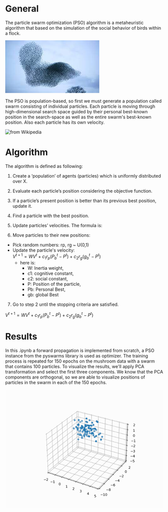 # General
The particle swarm optimization (PSO) algorithm is a metaheuristic algorithm that based on the simulation of the social behavior of birds within a flock.

![a flock](flock.jpeg)


The PSO is population-based, so first we must generate a population called swarm consisting of individual particles. Each particle is moving through high-dimensional search space guided by their personal best-known position in the search-space as well as the entire swarm's best-known position. Also each particle has its own velocity. 

![from Wikipedia](https://upload.wikimedia.org/wikipedia/commons/e/ec/ParticleSwarmArrowsAnimation.gif)


# Algorithm

The algorithm is defined as following:

1. Create a ‘population’ of agents (particles) which is uniformly distributed over X.

2. Evaluate each particle’s position considering the objective function.

3. If a particle’s present position is better than its previous best position, update it.

4. Find a particle with the best position.

5. Update particles’ velocities. The formula is:

6. Move particles to their new positions:
  - Pick random numbers: rp, rg ~ U(0,1)
  - Update the particle's velocity: 
    \
    $V^{t+1} = WV^t  + c_1r_p (P_b^t - P^t) + c_2r_g (g_b^t - P^t)$
    - here is: 
      - W: Inertia weight, 
      - c1: cognitive constant, 
      - c2: social constant, 
      - P: Position of the particle, 
      - Pb: Personal Best, 
      - gb: global Best

7. Go to step 2 until the stopping criteria are satisfied.


$V^{t+1} = WV^t  + c_1r_p (P_b^t - P^t) + c_2r_g (g_b^t - P^t)$

# Results

In this .ipynb a forward propagation is implemented from scratch, a PSO instance from the pyswarms library is used as optimizer. The training process is repeated for 150 epochs on the mushroom data with a swarm that contains 100 particles. To visualize the results, we'll apply PCA transformation and select the first three components. We know that the PCA components are orthogonal, so we are able to visualize positions of particles in the swarm in each of the 150 epochs. 

![results](swarms_on_mushroom.gif)